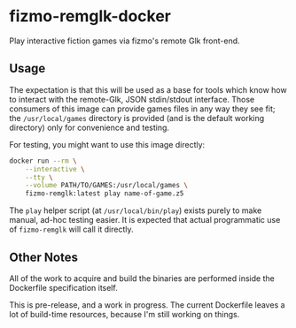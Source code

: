 # fizmo-remglk-docker

Play interactive fiction games via fizmo's remote Glk front-end.


## Usage

The expectation is that this will be used as a base for tools which know how to
interact with the remote-Glk, JSON stdin/stdout interface.  Those consumers of
this image can provide games files in any way they see fit; the
`/usr/local/games` directory is provided (and is the default working directory)
only for convenience and testing.

For testing, you might want to use this image directly:

```sh
docker run --rm \
    --interactive \
    --tty \
    --volume PATH/TO/GAMES:/usr/local/games \
    fizmo-remglk:latest play name-of-game.z5
```

The `play` helper script (at `/usr/local/bin/play`) exists purely to make
manual, ad-hoc testing easier.  It is expected that actual programmatic use of
`fizmo-remglk` will call it directly.


## Other Notes

All of the work to acquire and build the binaries are performed inside the
Dockerfile specification itself.

This is pre-release, and a work in progress.  The current Dockerfile leaves a
lot of build-time resources, because I'm still working on things.

